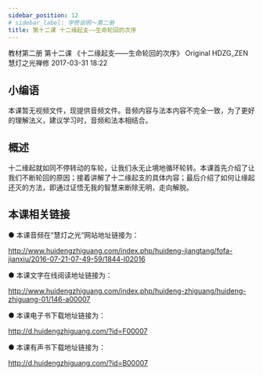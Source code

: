 ```yaml
---
sidebar_position: 12
# sidebar_label: 学修说明～第二册
title: 第十二课 十二缘起支——生命轮回的次序
---
```

教材第二册 第十二课 《十二缘起支——生命轮回的次序》
Original HDZG_ZEN 慧灯之光禅修 2017-03-31 18:22

## 小编语

本课暂无视频文件，现提供音频文件。音频内容与法本内容不完全一致，为了更好的理解法义，建议学习时，音频和法本相结合。

## 概述

十二缘起就如同不停转动的车轮，让我们永无止境地循环轮转。本课首先介绍了让我们不断轮回的原因；接着讲解了十二缘起支的具体内容；最后介绍了如何让缘起还灭的方法，即通过证悟无我的智慧来断除无明，走向解脱。

## 本课相关链接

●  本课音频在“慧灯之光“网站地址链接为：

<http://www.huidengzhiguang.com/index.php/huideng-jiangtang/fofa-jianxiu/2016-07-21-07-49-59/1844-l02016>

●  本课文字在线阅读地址链接为：

<http://www.huidengzhiguang.com/index.php/huideng-zhiguang/huideng-zhiguang-01/146-a00007>

●  本课电子书下载地址链接为：

<http://d.huidengzhiguang.com/?id=F00007>

●  本课有声书下载地址链接为：

<http://d.huidengzhiguang.com/?id=B00007>
